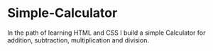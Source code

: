 # Simple-Calculator
In the path of learning HTML and CSS I build a simple Calculator for addition, subtraction, multiplication and division.
